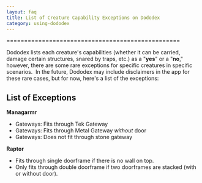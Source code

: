 ```yaml
---
layout: faq
title: List of Creature Capability Exceptions on Dododex
category: using-dododex
---
```


=================================================

Dododex lists each creature's capabilities (whether it can be carried, damage certain structures, snared by traps, etc.) as a "**yes**" or a "**no**," however, there are some rare exceptions for specific creatures in specific scenarios. 
In the future, Dododex may include disclaimers in the app for these rare cases, but for now, here's a list of the exceptions:

## List of Exceptions

**Managarmr**
- Gateways: Fits through Tek Gateway
- Gateways: Fits through Metal Gateway *without* door
- Gateways: Does not fit through stone gateway

**Raptor**
* Fits through single doorframe if there is no wall on top.
* Only fits through double doorframe if two doorframes are stacked (with or without door).





  


